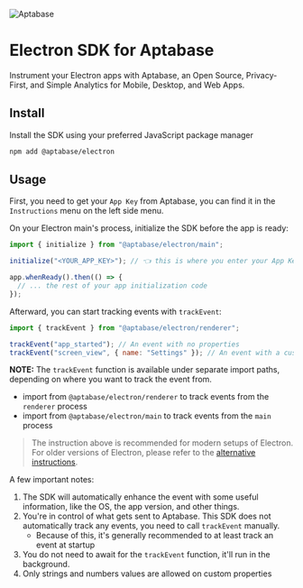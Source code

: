 ![Aptabase](https://aptabase.com/og.png)

# Electron SDK for Aptabase

Instrument your Electron apps with Aptabase, an Open Source, Privacy-First, and Simple Analytics for Mobile, Desktop, and Web Apps.

## Install

Install the SDK using your preferred JavaScript package manager

```bash
npm add @aptabase/electron
```

## Usage

First, you need to get your `App Key` from Aptabase, you can find it in the `Instructions` menu on the left side menu.

On your Electron main's process, initialize the SDK before the app is ready:

```js
import { initialize } from "@aptabase/electron/main";

initialize("<YOUR_APP_KEY>"); // 👈 this is where you enter your App Key

app.whenReady().then(() => {
  // ... the rest of your app initialization code
});
```

Afterward, you can start tracking events with `trackEvent`:

```js
import { trackEvent } from "@aptabase/electron/renderer";

trackEvent("app_started"); // An event with no properties
trackEvent("screen_view", { name: "Settings" }); // An event with a custom property
```

**NOTE:** The `trackEvent` function is available under separate import paths, depending on where you want to track the event from.

- import from `@aptabase/electron/renderer` to track events from the `renderer` process
- import from `@aptabase/electron/main` to track events from the `main` process

> The instruction above is recommended for modern setups of Electron. For older versions of Electron, please refer to the [alternative instructions](https://github.com/aptabase/aptabase-electron/discussions/1).

A few important notes:

1. The SDK will automatically enhance the event with some useful information, like the OS, the app version, and other things.
2. You're in control of what gets sent to Aptabase. This SDK does not automatically track any events, you need to call `trackEvent` manually.
   - Because of this, it's generally recommended to at least track an event at startup
3. You do not need to await for the `trackEvent` function, it'll run in the background.
4. Only strings and numbers values are allowed on custom properties
